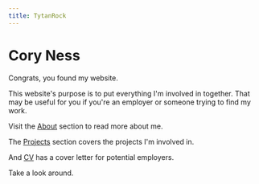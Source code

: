 ```yaml
---
title: TytanRock
---
```

# Cory Ness
Congrats, you found my website.

This website's purpose is to put everything I'm involved in together.
That may be useful for you if you're an employer or someone trying to find my work.

Visit the [About](/about) section to read more about me.

The [Projects](/projects) section covers the projects I'm involved in.

And [CV](/cv) has a cover letter for potential employers.

Take a look around.
